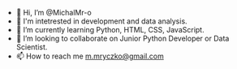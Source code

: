 - 👋 Hi, I’m @MichalMr-o
- 👀 I'm intetrested in development and data analysis.
- 🌱 I’m currently learning Python, HTML, CSS, JavaScript.
- 💞️ I’m looking to collaborate on Junior Python Developer or Data Scientist.
- 📫 How to reach me m.mryczko@gmail.com

<!---
MichalMr-o/MichalMr-o is a ✨ special ✨ repository because its `README.md` (this file) appears on your GitHub profile.
You can click the Preview link to take a look at your changes.
--->
